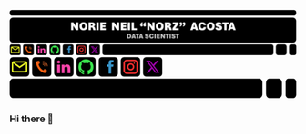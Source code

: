 ![GitHub Profile Header](GitHubProfileHeader.png) <a href = norieneil_acosta@outlook.com> <img src = EmailIcon.png alt = "Email Address" width = "35" height = "35"></a> <a href = 09673581501> <img src = TelephoneIcon.png alt = "Contact Number" width = "35" height = "35"></a> <a href = https://www.linkedin.com/in/norzzielein> <img src = LinkedInIcon.png alt = "LinkedIn Account" width = "35" height = "35"></a> <a href = https://github.com/norzzielein> <img src = GitHubIcon.png alt = "GitHub Account" width = "35" height = "35"></a> <a href = https://www.facebook.com/norzzielein> <img src = FacebookIcon.png alt = "Facebook Account" width = "35" height = "35"></a> <a href = https://www.instagram.com/norzzielein> <img src = InstagramIcon.png alt = "Instagram Account" width = "35" height = "35"></a> <a href = https://twitter.com/norzzielein> <img src = TwitterIcon.png alt = "Twitter Account" width = "35" height = "35"></a> <img src = GitHubProfileTrailer.png alt = "GitHub Profile Trailer" width = "616" height = "35"></a>


### Hi there 👋

<!--
**norzzielein/NORZZIELEIN** is a ✨ _special_ ✨ repository because its `README.md` (this file) appears on your GitHub profile.

Here are some ideas to get you started:

- 🔭 I’m currently working on ...
- 🌱 I’m currently learning ...
- 👯 I’m looking to collaborate on ...
- 🤔 I’m looking for help with ...
- 💬 Ask me about ...
- 📫 How to reach me: ...
- 😄 Pronouns: ...
- ⚡ Fun fact: ...
-->
